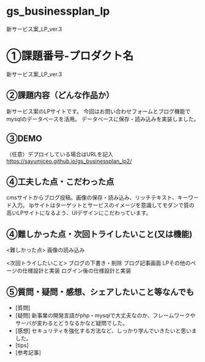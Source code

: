 # gs_businessplan_lp
新サービス案_LP_ver.3

# ①課題番号-プロダクト名
新サービス案_LP_ver.3

## ②課題内容（どんな作品か）
新サービス案のLPサイトです。
今回はお問い合わせフォームとブログ機能でmysqlのデータベースを活用。
データベースに保存・読み込みを実装しました。

## ③DEMO
（任意）デプロイしている場合はURLを記入
https://sayumiceo.github.io/gs_businessplan_lp2/

## ④工夫した点・こだわった点
cmsサイトからブログ投稿。画像の保存・読み込み、リッチテキスト、キーワード入力。
lpサイトはターゲットとサービスのイメージを意識してモダンで質の高いLPサイトになるよう、UIデザインにこだわっています。

## ④難しかった点・次回トライしたいこと(又は機能)
<難しかった点>
画像の読み込み

<次回トライしたいこと>
ブログの下書き・削除
ブログ記事画面
LPその他のページの仕様設計と実装
ログイン後の仕様設計と実装

## ⑤質問・疑問・感想、シェアしたいこと等なんでも
- [質問] 
- [疑問] 新事業の開発言語がphp・mysqlで大丈夫なのか、フレームワークやサーバが変わるとどうなるかなど疑問でした。
- [感想] セキュリティを強化する方法など、しっかり学んでいきたいと思いました。
- [tips]
- [参考記事]

